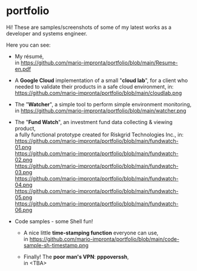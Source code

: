 # portfolio

Hi! These are samples/screenshots of some of my latest works as a developer and systems engineer.


Here you can see:

- My résumé,<br>
  in https://github.com/mario-impronta/portfolio/blob/main/Resume-en.pdf

- A <b>Google Cloud</b> implementation of a small "<b>cloud lab</b>", for a client who<br>
  needed to validate their products in a safe cloud environment, in:<br>
  https://github.com/mario-impronta/portfolio/blob/main/cloudlab.png

- The "<b>Watcher</b>", a simple tool to perform simple environment monitoring,<br>
  in https://github.com/mario-impronta/portfolio/blob/main/watcher.png

- The "<b>Fund Watch</b>", an investment fund data collecting & viewing product,<br>
  a fully functional prototype created for Riskgrid Technologies Inc., in:<br>
     https://github.com/mario-impronta/portfolio/blob/main/fundwatch-01.png<br>
     https://github.com/mario-impronta/portfolio/blob/main/fundwatch-02.png<br>
     https://github.com/mario-impronta/portfolio/blob/main/fundwatch-03.png<br>
     https://github.com/mario-impronta/portfolio/blob/main/fundwatch-04.png<br>
     https://github.com/mario-impronta/portfolio/blob/main/fundwatch-05.png<br>
     https://github.com/mario-impronta/portfolio/blob/main/fundwatch-06.png<br>

- Code samples - some Shell fun!<br>

  - A nice little <b>time-stamping function</b> everyone can use,<br>
    in https://github.com/mario-impronta/portfolio/blob/main/code-sample-sh-timestamp.png<br>

  - Finally! The <b>poor man's VPN</b>: <b>pppoverssh</b>,<br>
    in \<TBA><br>

